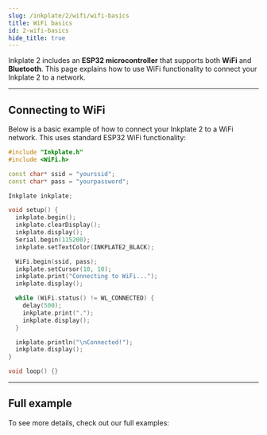 ```yaml
---
slug: /inkplate/2/wifi/wifi-basics
title: WiFi basics
id: 2-wifi-basics
hide_title: true
---
```


<SectionTitle title="WiFi basics" backgroundImage="/img/wifi.png" />

Inkplate 2 includes an **ESP32 microcontroller** that supports both **WiFi** and **Bluetooth**. This page explains how to use WiFi functionality to connect your Inkplate 2 to a network.

---

## Connecting to WiFi

Below is a basic example of how to connect your Inkplate 2 to a WiFi network. This uses standard ESP32 WiFi functionality:

```cpp
#include "Inkplate.h"
#include <WiFi.h>

const char* ssid = "yourssid";
const char* pass = "yourpassword";

Inkplate inkplate;

void setup() {
  inkplate.begin();
  inkplate.clearDisplay();
  inkplate.display();
  Serial.begin(115200);
  inkplate.setTextColor(INKPLATE2_BLACK);

  WiFi.begin(ssid, pass);
  inkplate.setCursor(10, 10);
  inkplate.print("Connecting to WiFi...");
  inkplate.display();

  while (WiFi.status() != WL_CONNECTED) {
    delay(500);
    inkplate.print(".");
    inkplate.display();
  }

  inkplate.println("\nConnected!");
  inkplate.display();
}

void loop() {}
```

<FunctionDocumentation
  functionName="WiFi.status()"
  description="Checks the current connection status of the ESP32's WiFi module."
  returnDescription="Returns WL_CONNECTED if the board is connected to a WiFi network."
/>

---

## Full example

To see more details, check out our full examples:
<QuickLink 
  title="Inkplate_2_WiFi_examples" 
  description="Inkpate 10 WiFi examples from Inkplate library"
  url="https://github.com/SolderedElectronics/Inkplate-Arduino-library/tree/dev/examples/Inkplate2/Advanced/WEB_WiFi" 
/>